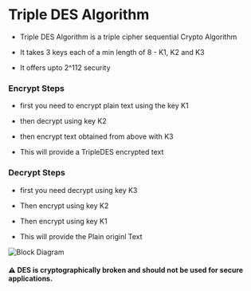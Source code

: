 # Triple DES Algorithm

- Triple DES Algorithm is a triple cipher sequential Crypto Algorithm

- It takes 3 keys each of a min length of 8 - K1, K2 and K3

- It offers upto 2^112 security

### Encrypt Steps

- first you need to encrypt plain text using the key K1
- then decrypt using key K2
- then encrypt text obtained from above with K3

- This will provide a TripleDES encrypted text

### Decrypt Steps

- first you need decrypt using key K3
- Then encrypt using key K2
- Then encrypt using key K1

- This will provide the Plain originl Text

![Block Diagram]("./img/tripleDES.jpg")

#### :warning: DES is cryptographically broken and should not be used for secure applications.

